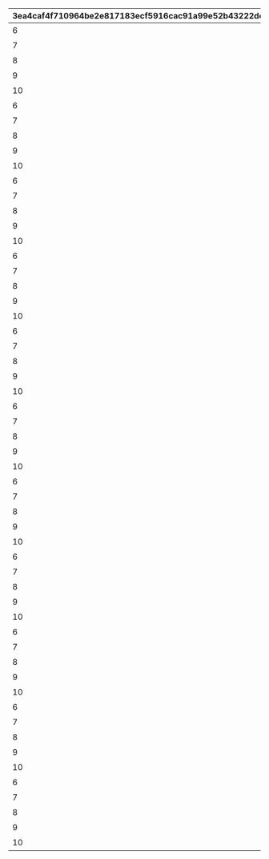 |3ea4caf4f710964be2e817183ecf5916cac91a99e52b43222dc144ed14e9d258|c5a7fc5bb89589d05959c9fef9b60b93188138a9280d5f75cedc690c2223f9c1|b4d1ef649de02cafac07af083f69d3d7652add1305ff8811a1b5cbaa0cc99e20|
| --- | --- | --- |
|6|32001|エレクトロ・ギガス|
|7|32001|壊乱の黒鎧騎士|
|8|32001|ライライ|
|9|32001|ニードルクリーパー|
|10|32001|白陽・黒月の守護像|
|6|32002|エレクトロ・ギガス|
|7|32002|壊乱の黒鎧騎士|
|8|32002|ライライ|
|9|32002|ニードルクリーパー|
|10|32002|白陽・黒月の守護像|
|6|32003|ハイ・ガルグ|
|7|32003|カース・オラム|
|8|32003|ワイルドグリフォン|
|9|32003|ジャッカルシーフ|
|10|32003|黒月・白陽の守護像|
|6|32004|マスター・ウキキー|
|7|32004|キリングオルカ|
|8|32004|ランドスロース|
|9|32004|マッドベア|
|10|32004|ラースドラゴン|
|6|32005|イワノヅチ|
|7|32005|水瑚麟|
|8|32005|ワイバーン|
|9|32005|マダムプリズム|
|10|32005|ラースドラゴン|
|6|32006|ロード・イビリィ|
|7|32006|紅極鳥|
|8|32006|ライライ|
|9|32006|オークチーフ|
|10|32006|ラースドラゴン|
|6|32007|エレクトロ・ギガス|
|7|32007|クリスタルゴーレム|
|8|32007|ランドスロース|
|9|32007|ソードコブラ|
|10|32007|アルティマガーディアン|
|6|32008|マスター・ウキキー|
|7|32008|カース・オラム|
|8|32008|ゴブリンライダー|
|9|32008|ライデン|
|10|32008|アルティマガーディアン|
|6|32009|イワノヅチ|
|7|32009|紅極鳥|
|8|32009|ワイバーン|
|9|32009|トライロッカー|
|10|32009|アルティマガーディアン|
|6|32010|マスター・ウキキー|
|7|32010|ゴブリンメイスター|
|8|32010|フロストハウンド|
|9|32010|スカイワルキューレ|
|10|32010|ゴブリンロード|
|6|32011|壊乱の黒鎧騎士|
|7|32011|オクタスキッド|
|8|32011|ゴブリングレート|
|9|32011|ティタノタートル|
|10|32011|ゴブリンロード|